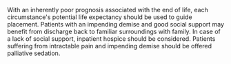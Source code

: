 With an inherently poor prognosis associated with the end of life, each circumstance's potential life expectancy should be used to guide placement. Patients with an impending demise and good social support may benefit from discharge back to familiar surroundings with family. In case of a lack of social support, inpatient hospice should be considered. Patients suffering from intractable pain and impending demise should be offered palliative sedation.